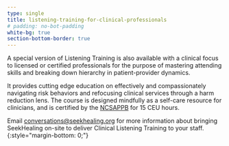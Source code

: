 ```yaml
---
type: single
title: listening-training-for-clinical-professionals
# padding: no-bot-padding
white-bg: true
section-bottom-border: true
---
```


A special version of Listening Training is also available with a clinical focus to licensed or certified professionals for the purpose of mastering attending skills and breaking down hierarchy in patient-provider dynamics.

It provides cutting edge education on effectively and compassionately navigating risk behaviors and refocusing clinical services through a harm reduction lens. The course is designed mindfully as a self-care resource for clinicians, and is certified by the [NCSAPPB](https://www.ncsappb.org/) for 15 CEU hours.

Email [conversations@seekhealing.org](mailto:conversations@seekhealing.org) for more information about bringing SeekHealing on-site to deliver Clinical Listening Training to your staff.
{:style="margin-bottom: 0;"}
